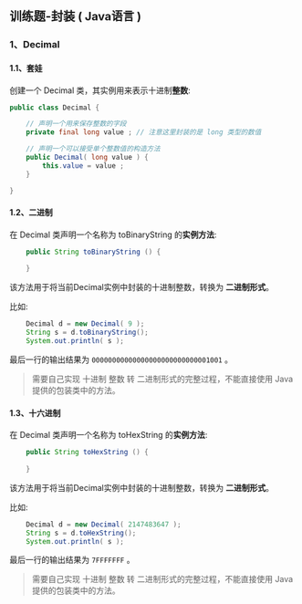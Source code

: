 ## 训练题-封装 <b style="font-size:20px;">( Java语言 )</b>



### 1、Decimal



#### 1.1、套娃

创建一个 Decimal 类，其实例用来表示十进制**整数**:

```java
public class Decimal {

    // 声明一个用来保存整数的字段
    private final long value ; // 注意这里封装的是 long 类型的数值

    // 声明一个可以接受单个整数值的构造方法
    public Decimal( long value ) {
        this.value = value ;
    }

}
```



#### 1.2、二进制

在 Decimal 类声明一个名称为 toBinaryString 的**实例方法**:

```java
    public String toBinaryString () {
        
    }
```

该方法用于将当前Decimal实例中封装的十进制整数，转换为 **二进制形式**。

比如:

```java
	Decimal d = new Decimal( 9 );
	String s = d.toBinaryString();
	System.out.println( s );
```

最后一行的输出结果为 `00000000000000000000000000001001` 。



> 需要自己实现 十进制 整数 转 二进制形式的完整过程，不能直接使用 Java 提供的包装类中的方法。



#### 1.3、十六进制

在 Decimal 类声明一个名称为 toHexString 的**实例方法**:

```java
    public String toHexString () {
        
    }
```

该方法用于将当前Decimal实例中封装的十进制整数，转换为 **二进制形式**。

比如:

```java
	Decimal d = new Decimal( 2147483647 );
	String s = d.toHexString();
	System.out.println( s );
```

最后一行的输出结果为 `7FFFFFFF` 。

> 需要自己实现 十进制 整数 转 二进制形式的完整过程，不能直接使用 Java 提供的包装类中的方法。
